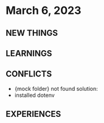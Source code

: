 # March 6, 2023

## NEW THINGS



## LEARNINGS



## CONFLICTS

- {mock folder} not found
solution:
- installed dotenv

## EXPERIENCES
